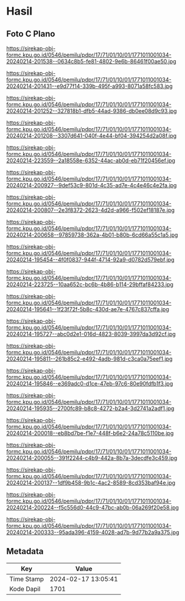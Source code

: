 # Hasil

## Foto C Plano

https://sirekap-obj-formc.kpu.go.id/0546/pemilu/pdpr/17/71/01/10/01/1771011001034-20240214-201538--0634c8b5-fe81-4802-9e6b-86461f00ae50.jpg

https://sirekap-obj-formc.kpu.go.id/0546/pemilu/pdpr/17/71/01/10/01/1771011001034-20240214-201431--e9d77f14-339b-495f-a993-8071a58fc583.jpg

https://sirekap-obj-formc.kpu.go.id/0546/pemilu/pdpr/17/71/01/10/01/1771011001034-20240214-201252--327818b1-dfb5-44ad-9386-db0ee08d9c93.jpg

https://sirekap-obj-formc.kpu.go.id/0546/pemilu/pdpr/17/71/01/10/01/1771011001034-20240214-201208--3307d641-040f-4e44-bf04-394254d2a08f.jpg

https://sirekap-obj-formc.kpu.go.id/0546/pemilu/pdpr/17/71/01/10/01/1771011001034-20240214-223559--2a18558e-6352-44ac-ab0d-eb71f20456ef.jpg

https://sirekap-obj-formc.kpu.go.id/0546/pemilu/pdpr/17/71/01/10/01/1771011001034-20240214-200927--9def53c9-801d-4c35-ad7e-4c4e46c4e2fa.jpg

https://sirekap-obj-formc.kpu.go.id/0546/pemilu/pdpr/17/71/01/10/01/1771011001034-20240214-200807--2e3f8372-2623-4d2d-a966-f502ef18187e.jpg

https://sirekap-obj-formc.kpu.go.id/0546/pemilu/pdpr/17/71/01/10/01/1771011001034-20240214-200658--97859738-362a-4b01-b80b-6cd66a55c1a5.jpg

https://sirekap-obj-formc.kpu.go.id/0546/pemilu/pdpr/17/71/01/10/01/1771011001034-20240214-195454--4f0f0837-944f-4714-92a9-d0782d579ebf.jpg

https://sirekap-obj-formc.kpu.go.id/0546/pemilu/pdpr/17/71/01/10/01/1771011001034-20240214-223725--10aa652c-bc6b-4b86-b114-29bffaf84233.jpg

https://sirekap-obj-formc.kpu.go.id/0546/pemilu/pdpr/17/71/01/10/01/1771011001034-20240214-195641--1f23f72f-5b8c-430d-ae7e-4767c837cffa.jpg

https://sirekap-obj-formc.kpu.go.id/0546/pemilu/pdpr/17/71/01/10/01/1771011001034-20240214-195727--abc0d2e1-016d-4823-8039-3997da3d92cf.jpg

https://sirekap-obj-formc.kpu.go.id/0546/pemilu/pdpr/17/71/01/10/01/1771011001034-20240214-195811--261b85c2-e492-4adb-981d-c3ca0a75eef1.jpg

https://sirekap-obj-formc.kpu.go.id/0546/pemilu/pdpr/17/71/01/10/01/1771011001034-20240214-195846--e369adc0-d1ce-47eb-97c6-80e90fdfb1f3.jpg

https://sirekap-obj-formc.kpu.go.id/0546/pemilu/pdpr/17/71/01/10/01/1771011001034-20240214-195935--2700fc89-b8c8-4272-b2a4-3d2741a2adf1.jpg

https://sirekap-obj-formc.kpu.go.id/0546/pemilu/pdpr/17/71/01/10/01/1771011001034-20240214-200018--eb8bd7be-f1e7-448f-b6e2-24a78c5110be.jpg

https://sirekap-obj-formc.kpu.go.id/0546/pemilu/pdpr/17/71/01/10/01/1771011001034-20240214-200055--391f2244-c4b9-442a-8b7a-3decdfe3c459.jpg

https://sirekap-obj-formc.kpu.go.id/0546/pemilu/pdpr/17/71/01/10/01/1771011001034-20240214-200137--1df9b458-9b1c-4ac2-8589-8cd353baf94e.jpg

https://sirekap-obj-formc.kpu.go.id/0546/pemilu/pdpr/17/71/01/10/01/1771011001034-20240214-200224--f5c556d0-44c9-47bc-ab0b-06a269f20e58.jpg

https://sirekap-obj-formc.kpu.go.id/0546/pemilu/pdpr/17/71/01/10/01/1771011001034-20240214-200333--95ada396-4159-4028-ad7b-9d77b2a9a375.jpg


## Metadata

| Key        | Value               |
| ---------- | ------------------- |
| Time Stamp | 2024-02-17 13:05:41 |
| Kode Dapil | 1701                |



